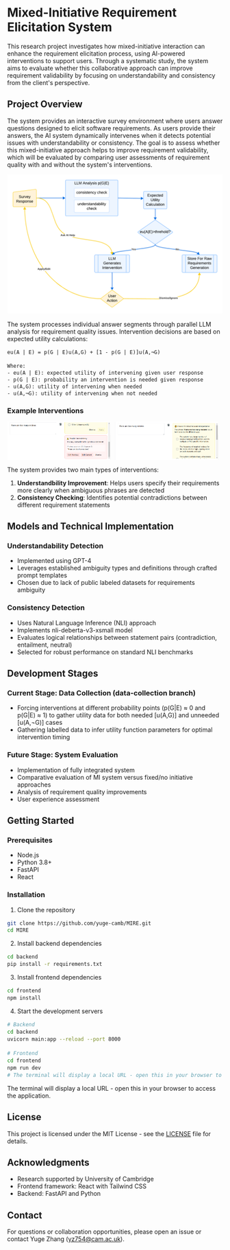# Mixed-Initiative Requirement Elicitation System

This research project investigates how mixed-initiative interaction can enhance the requirement elicitation process, using AI-powered interventions to support users. Through a systematic study, the system aims to evaluate whether this collaborative approach can improve requirement validability by focusing on understandability and consistency from the client's perspective.

## Project Overview

The system provides an interactive survey environment where users answer questions designed to elicit software requirements. As users provide their answers, the AI system dynamically intervenes when it detects potential issues with understandability or consistency. The goal is to assess whether this mixed-initiative approach helps to improve requirement validability, which will be evaluated by comparing user assessments of requirement quality with and without the system's interventions.

![System Architecture](docs/figures/system_architecture.png)

The system processes individual answer segments through parallel LLM analysis for requirement quality issues. Intervention decisions are based on expected utility calculations:

```
eu(A | E) = p(G | E)u(A,G) + [1 - p(G | E)]u(A,¬G)

Where:
- eu(A | E): expected utility of intervening given user response
- p(G | E): probability an intervention is needed given response
- u(A,G): utility of intervening when needed
- u(A,¬G): utility of intervening when not needed
```
### Example Interventions

<div style="display: flex; gap: 10px;">
    <img src="docs/figures/ambiguity_intervention.png" alt="Ambiguity intervention example" width="48%">
    <img src="docs/figures/consistency_intervention.png" alt="Consistency intervention example" width="48%">
</div>

The system provides two main types of interventions:
1. **Understandbility Improvement**: Helps users specify their requirements more clearly when ambiguous phrases are detected
2. **Consistency Checking**: Identifies potential contradictions between different requirement statements

## Models and Technical Implementation

### Understandability Detection
- Implemented using GPT-4
- Leverages established ambiguity types and definitions through crafted prompt templates
- Chosen due to lack of public labeled datasets for requirements ambiguity

### Consistency Detection
- Uses Natural Language Inference (NLI) approach
- Implements nli-deberta-v3-xsmall model
- Evaluates logical relationships between statement pairs (contradiction, entailment, neutral)
- Selected for robust performance on standard NLI benchmarks

## Development Stages

### Current Stage: Data Collection (data-collection branch)
- Forcing interventions at different probability points (p(G|E) ≈ 0 and p(G|E) ≈ 1) to gather utility data for both needed [u(A,G)] and unneeded [u(A,¬G)] cases
- Gathering labelled data to infer utility function parameters for optimal intervention timing

### Future Stage: System Evaluation
- Implementation of fully integrated system
- Comparative evaluation of MI system versus fixed/no initiative approaches
- Analysis of requirement quality improvements
- User experience assessment

## Getting Started

### Prerequisites
- Node.js
- Python 3.8+
- FastAPI
- React

### Installation
1. Clone the repository
```bash
git clone https://github.com/yuge-camb/MIRE.git
cd MIRE
```

2. Install backend dependencies
```bash
cd backend
pip install -r requirements.txt
```

3. Install frontend dependencies
```bash
cd frontend
npm install
```

4. Start the development servers
```bash
# Backend
cd backend
uvicorn main:app --reload --port 8000

# Frontend
cd frontend
npm run dev
# The terminal will display a local URL - open this in your browser to access the application
```

The terminal will display a local URL - open this in your browser to access the application.

## License

This project is licensed under the MIT License - see the [LICENSE](LICENSE) file for details.

## Acknowledgments

- Research supported by University of Cambridge
- Frontend framework: React with Tailwind CSS
- Backend: FastAPI and Python

## Contact

For questions or collaboration opportunities, please open an issue or contact Yuge Zhang (yz754@cam.ac.uk).

